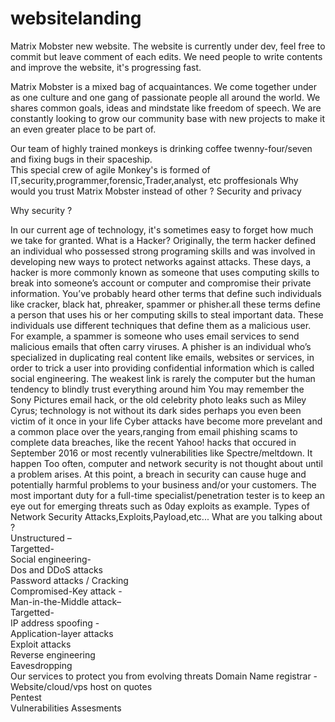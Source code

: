 # websitelanding
Matrix Mobster new website. The website is currently under dev, feel free to commit but leave comment of each edits.
We need people to write contents and improve the website, it's progressing fast.

Matrix Mobster is a mixed bag of acquaintances. We come together under as one culture and one gang of passionate people all around the world. We shares common goals, ideas and mindstate like freedom of speech.
We are constantly looking to grow our community base with new projects to make it an even greater place to be part of.							

Our team of highly trained monkeys is drinking coffee twenny-four/seven and fixing bugs in their spaceship. 							
This special crew of agile Monkey's is formed of IT,security,programmer,forensic,Trader,analyst, etc proffesionals                              Why would you trust Matrix Mobster instead of other ? Security and privacy                     


Why security ?


In our current age of technology, it's sometimes easy to forget how much we take for granted.
What is a Hacker?
Originally, the term hacker defined an individual who possessed strong programing skills and was involved in developing new ways to protect networks against attacks. These days, a hacker is more commonly known as someone that uses computing skills to break into someone’s  account or computer and compromise their private information. You’ve probably heard other terms that define such individuals like cracker, black hat, phreaker, spammer or phisher.all these terms define a person that uses his or her computing skills to steal important data. These individuals use different techniques that define them as a malicious user. For example, a spammer is someone who uses email services to send malicious emails that often carry viruses. A phisher is an individual who’s specialized in duplicating real content like emails, websites or services, in order to trick a user into providing confidential information which is called social engineering. The weakest link is rarely the computer but the human tendency to blindly trust everything around him
  You may remember the Sony Pictures email hack, or the old celebrity photo leaks such as Miley Cyrus; technology is not without its dark sides perhaps you even been victim of it once in your life Cyber attacks have become more prevelant and a common place over the years,ranging from email phishing scams to complete data breaches, like the recent Yahoo! hacks that occured in September 2016 or most recently vulnerabilities like Spectre/meltdown. It happen Too often, computer and network security is not thought about until a problem arises. At this point, a breach in security can cause huge and potentially harmful problems to your business and/or your customers. The most important duty for a full-time specialist/penetration tester is to keep an eye out for emerging threats such as 0day exploits as example. Types of Network Security Attacks,Exploits,Payload,etc...
  What are you talking about ?                                   
  Unstructured –                                    
  Targetted-                                   
  Social engineering-								
  Dos and DDoS attacks                                   
 Password attacks / Cracking                                   
  Compromised-Key attack -									 
Man-in-the-Middle attack–                                     
  Targetted-                                  
  IP address spoofing -									 
  Application-layer attacks                                   
  Exploit attacks                                     
 Reverse engineering						 
Eavesdropping                                                                                                       
  Our services to protect you from evolving threats
Domain Name registrar -                             
Website/cloud/vps host on quotes                                    
  Pentest                                   
Vulnerabilities Assesments                          
